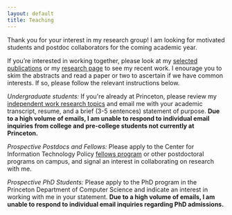 ```yaml
---
layout: default
title: Teaching
---
```

Thank you for your interest in my research group! I am looking for motivated students and postdoc collaborators for the coming academic year.

If you’re interested in working together, please look at my [selected publications](/) or my [research page](/projects) to see my recent work.
I enourage you to skim the abstracts and read a paper or two to ascertain if we have common interests. If so, please follow the relevant instructions below.

*Undergraduate students:*
If you're already at Princeton, please review my [independent work research topics](https://www.cs.princeton.edu/ugrad/independent-work/undergraduate-research-topics#Liu) and email me with your academic transcript, resume, and a brief (3-5 sentences) statement of purpose.
**Due to a high volume of emails, I am unable to respond to individual email inquiries from college and pre-college students not currently at Princeton.**

*Prospective Postdocs and Fellows:* 
Please apply to the Center for Information Technology Policy [fellows program](https://citp.princeton.edu/about/hiring/) or other postdoctoral programs on campus, and signal an interest in collaborating on research with me.

*Prospective PhD Students:* 
Please apply to the PhD program in the Princeton Department of Computer Science and indicate an interest in working with me in your statement. **Due to a high volume of emails, I am unable to respond to individual email inquiries regarding PhD admissions.**
